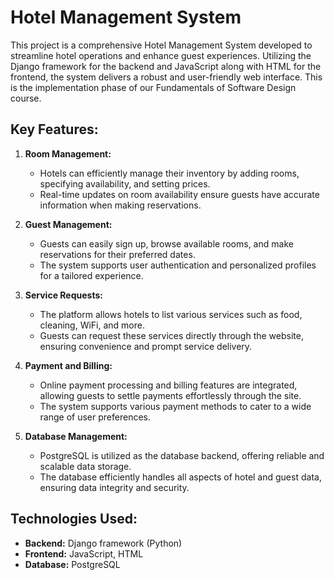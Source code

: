 # Hotel Management System

This project is a comprehensive Hotel Management System developed to streamline hotel operations and enhance guest experiences. 
Utilizing the Django framework for the backend and JavaScript along with HTML for the frontend, the system delivers a robust and user-friendly web interface.
This is the implementation phase of our Fundamentals of Software Design course.

## Key Features:

1. **Room Management:**
   - Hotels can efficiently manage their inventory by adding rooms, specifying availability, and setting prices.
   - Real-time updates on room availability ensure guests have accurate information when making reservations.

2. **Guest Management:**
   - Guests can easily sign up, browse available rooms, and make reservations for their preferred dates.
   - The system supports user authentication and personalized profiles for a tailored experience.

3. **Service Requests:**
   - The platform allows hotels to list various services such as food, cleaning, WiFi, and more.
   - Guests can request these services directly through the website, ensuring convenience and prompt service delivery.

4. **Payment and Billing:**
   - Online payment processing and billing features are integrated, allowing guests to settle payments effortlessly through the site.
   - The system supports various payment methods to cater to a wide range of user preferences.

5. **Database Management:**
   - PostgreSQL is utilized as the database backend, offering reliable and scalable data storage.
   - The database efficiently handles all aspects of hotel and guest data, ensuring data integrity and security.

## Technologies Used:

- **Backend:** Django framework (Python)
- **Frontend:** JavaScript, HTML
- **Database:** PostgreSQL


